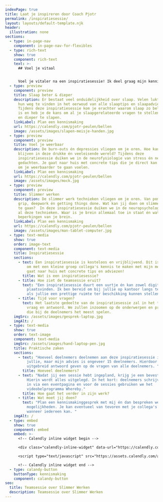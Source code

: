 ```yaml
---
indexPage: true
title: Laat je inspireren door Coach Pjotr
permalink: /inspiratiesessie/
layout: layouts/default-template.njk
header:
  illustration: none
sections:
  - type: in-page-nav
    component: in-page-nav-for-flexibles
  - type: rich-text
    show: true
    component: rich-text
    text: >-
      ## Voel je vitaal


      Voel je vitaler na een inspiratiesessie! Ik deel graag mijn kennis en ervaring als vitaliteitscoach met jouw team, partners of klanten! Maak vrijblijvend kennis met mijn methode door één van mijn drie inspiratiesessies.
  - type: preview
    component: preview
    title: Slaap beter & dieper
    description: Er bestaat veel onduidelijkheid over slaap. Velen lukt het niet om
      hun weg te vinden in het oerwoud van alle slaaptips en slaapadviezen.
      Tijdens deze inspiratiesessie kom je erachter waarom slaap zo belangrijk
      is en heb je de kans om al je slaapgerelateerde vragen te stellen om beter
      en dieper te slapen.
    linkLabel: Plan een kennismaking
    url: https://calendly.com/pjotr-peulen/bellen
    image: /assets/images/slapen-meisje-handen.jpg
  - type: preview
    component: preview
    title: Voel je weerbaar
    description: De burn-outs én depressies vliegen om je oren. Hoe kan je overeind
      blijven in deze drukke én veeleisende wereld? Tijdens deze
      inspiratiesessie duiken we in de neurofysiologie van stress én negatieve
      gedachten. Je gaat naar huis met concrete tips die je direct kan inzetten
      om je weerbaarder te gaan voelen.
    linkLabel: Plan een kennismaking
    url: https://calendly.com/pjotr-peulen/bellen
    image: /assets/images/mock.jpg
  - type: preview
    component: preview
    title: Slimmer werken
    description: De slimmer werk technieken vliegen om je oren. Van pomodoro, scrum,
      grip, deepwork én getting things done. Wat kan jij doen om slimmer te werk
      te gaan?  In deze inspiratiesessie duiken we in de neuropsychologie achter
      al deze technieken. Waar is je brein allemaal toe in staat én wat zijn de
      beperkingen van je brein.
    linkLabel: Plan een kennismaking
    url: https://calendly.com/pjotr-peulen/bellen
    image: /assets/images/man-tablet-computer.jpg
  - type: text-media
    show: true
    order: image-text
    component: text-media
    title: Inspiratiesessie
    sections:
      - text: Een inspiratiesessie is kosteloos en vrijblijvend. Dit is een leuke manier
          om met een kleine groep collega's kennis te maken met mijn methode. Je
          gaat naar huis met concrete tips en adviezen!
        title: Wat is een inspiratiesessie?
      - title: Hoe ziet de teamsessie eruit?
        text: "Een inspiratiesessie duurt een uurtje én kan zowel digitaal als fysiek
          plaatsvinden. Ik ben bereid om bij jullie op kantoor langs te komen
          als jullie een prettige ruimte ter beschikking kunnen stellen. "
      - title: Tijd voor vragen?
        text: Het laatste gedeelte van de inspiratiesessie zal in het teken staan van
          vraag en antwoord. We zullen inzoomen op de onderwerpen en problemen
          die bij de deelnemers het meest spelen.
    imgSrc: /assets/images/gesprek-laptop.jpg
    imgAlt: /
  - type: text-media
    show: true
    order: text-image
    component: text-media
    imgSrc: /assets/images/hand-laptop-pen.jpg
    title: Praktische zaken
    sections:
      - text: "Hoeveel deelnemers deelnemen aan deze inspiratiesessie is helemaal aan
          jullie, maar mijn advies is ongeveer 15 deelnemers. Hierdoor kan ik
          uitgebreid antwoord geven op de vragen van alle deelnemers. "
        title: Hoeveel deelnemers?
      - text: "Nadat jij een sessie hebt ingepland, krijg je een bevestigingsmail.
          Hierin wordt alles uitgelegd. In het kort: deelnemers schrijven zich
          in via een eventpagina en voor de sessies gebruiken we het
          videobelprogramma Whereby."
        title: Hoe gaat het verder in zijn werk?
      - title: Wat moet jij doen?
        text: "Plan een kennismakinggesprek met mij én dan bespreken we de
          mogelijkheden. Je kan eventueel van tevoren met je collega's bespreken
          wanneer iedereen kan. "
    imgAlt: /
  - type: embed
    show: true
    component: embed
    embed: >-
      <!-- Calendly inline widget begin -->

      <div class="calendly-inline-widget" data-url="https://calendly.com/pjotr-peulen/bellen?hide_gdpr_banner=1&primary_color=eb5c36" style="min-width:320px;height:630px;"></div>

      <script type="text/javascript" src="https://assets.calendly.com/assets/external/widget.js" async></script>

      <!-- Calendly inline widget end -->
  - type: calandy-button
    buttonType: kennismaking
    component: calandy-button
seo:
  title: Teamsessie over Slimmer Werken
  description: Teamsessie over Slimmer Werken
---
```

